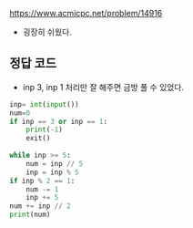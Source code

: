 <https://www.acmicpc.net/problem/14916>

- 굉장히 쉬웠다.

## 정답 코드

- inp 3, inp 1 처리만 잘 해주면 금방 풀 수 있었다.

```py
inp= int(input())
num=0
if inp == 3 or inp == 1:
    print(-1)
    exit()
    
while inp >= 5:
    num = inp // 5
    inp = inp % 5
if inp % 2 == 1:
    num -= 1
    inp += 5
num += inp // 2
print(num)
```